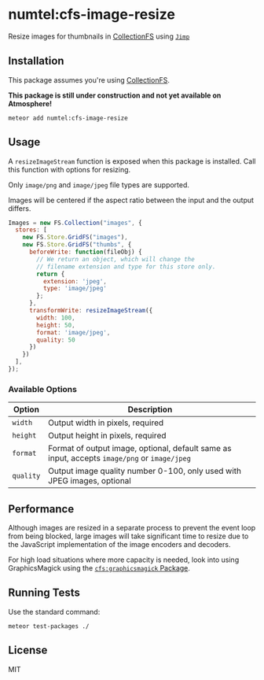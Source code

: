 # numtel:cfs-image-resize

Resize images for thumbnails in [CollectionFS](https://github.com/CollectionFS/Meteor-CollectionFS) using [`Jimp`](https://github.com/oliver-moran/jimp)

## Installation

This package assumes you're using [CollectionFS](https://github.com/CollectionFS/Meteor-CollectionFS).

**This package is still under construction and not yet available on Atmosphere!**

```
meteor add numtel:cfs-image-resize
```

## Usage

A `resizeImageStream` function is exposed when this package is installed. Call this function with options for resizing.

Only `image/png` and `image/jpeg` file types are supported.

Images will be centered if the aspect ratio between the input and the output differs.

```javascript
Images = new FS.Collection("images", {
  stores: [
    new FS.Store.GridFS("images"),
    new FS.Store.GridFS("thumbs", {
      beforeWrite: function(fileObj) {
        // We return an object, which will change the
        // filename extension and type for this store only.
        return {
          extension: 'jpeg',
          type: 'image/jpeg'
        };
      },
      transformWrite: resizeImageStream({
        width: 100,
        height: 50,
        format: 'image/jpeg',
        quality: 50
      })
    })
  ],
});
```

### Available Options

Option | Description
-------|-------------
`width` | Output width in pixels, required
`height` | Output height in pixels, required
`format` | Format of output image, optional, default same as input, accepts `image/png` or `image/jpeg`
`quality` | Output image quality number 0-100, only used with JPEG images, optional

## Performance

Although images are resized in a separate process to prevent the event loop from being blocked, large images will take significant time to resize due to the JavaScript implementation of the image encoders and decoders.

For high load situations where more capacity is needed, look into using GraphicsMagick using the [`cfs:graphicsmagick` Package](https://github.com/CollectionFS/Meteor-cfs-graphicsmagick).

## Running Tests

Use the standard command:

```
meteor test-packages ./
```

## License

MIT

